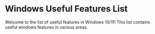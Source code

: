 # Windows Useful Features List
Welcome to the list of useful features in Windows 10/11!
This list contains useful windows features in various areas.
